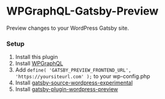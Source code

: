 # WPGraphQL-Gatsby-Preview
Preview changes to your WordPress Gatsby site.

### Setup
1. Install this plugin
2. Install [WPGraphQL](https://github.com/wp-graphql/wp-graphql)
3. Add `define( 'GATSBY_PREVIEW_FRONTEND_URL', 'https://yoursiteurl.com' );` to your wp-config.php
4. Install [gatsby-source-wordpress-experimental](https://www.gatsbyjs.org/packages/gatsby-source-wordpress-experimental/)
5. Install [gatsby-plugin-wordpress-preview](https://github.com/CalebBarnes/gatsby-plugin-wordpress-preview)
